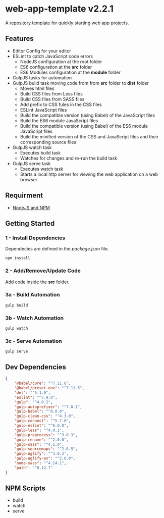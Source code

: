 # web-app-template v2.2.1

A [repository template](https://docs.github.com/en/free-pro-team@latest/github/creating-cloning-and-archiving-repositories/creating-a-repository-from-a-template) for quickly starting web app projects.

## Features

- Editor Config for your editor
- ESLint to catch JavaScript code errors
	- NodeJS configuration at the root folder
	- ES6 configuration at the __src__ folder
	- ES6 Modules configuration at the __module__ folder
- GulpJS tasks for automation
- GulpJS build task moving code from from __src__ folder to __dist__ folder
	- Moves html files
	- Build CSS files from Less files
	- Build CSS files from SASS files
	- Add prefix to CSS fules in the CSS files
	- ESLint JavaScript files
	- Build the compatible version (using Babel) of the JavaScript files
	- Build the ES6 module JavaScript files
	- Build the compatible version (using Babel) of the ES6 module JavaScript files
	- Build the minified version of the CSS and JavaScript files and their corresponding source files
- GulpJS watch task
	- Executes build task
	- Watches for changes and re-run the build task
- GulpJS serve task
	- Executes watch task
	- Starts a local http server for viewing the web application on a web browser

## Requirment

- [NodeJS and NPM](https://nodejs.org/en/)

## Getting Started

### 1 - Install Dependencies

Dependecies are defined in the _package.json_ file.

```
npm install
```

### 2 - Add/Remove/Update Code

Add code inside the __src__ folder.

### 3a - Build Automation

```
gulp build
```

### 3b - Watch Automation

```
gulp watch
```

### 3c - Serve Automation

```
gulp serve
```


## Dev Dependencies

``` json
{
	"@babel/core": "^7.11.6",
	"@babel/preset-env": "^7.11.5",
	"del": "^5.1.0",
	"eslint": "^7.9.0",
	"gulp": "^4.0.2",
	"gulp-autoprefixer": "^7.0.1",
	"gulp-babel": "^8.0.0",
	"gulp-clean-css": "^4.3.0",
	"gulp-connect": "^5.7.0",
	"gulp-eslint": "^6.0.0",
	"gulp-less": "^4.0.1",
	"gulp-preprocess": "^3.0.3",
	"gulp-rename": "^2.0.0",
	"gulp-sass": "^4.1.0",
	"gulp-sourcemaps": "^2.6.5",
	"gulp-uglify": "^3.0.2",
	"gulp-uglify-es": "^2.0.0",
	"node-sass": "^4.14.1",
	"path": "^0.12.7"
}
```

## NPM Scripts

- build
- watch
- serve
